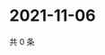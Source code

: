 # 2021-11-06

共 0 条

<!-- BEGIN WEIBO -->
<!-- 最后更新时间 Sat Nov 06 2021 06:13:48 GMT+0800 (China Standard Time) -->

<!-- END WEIBO -->
